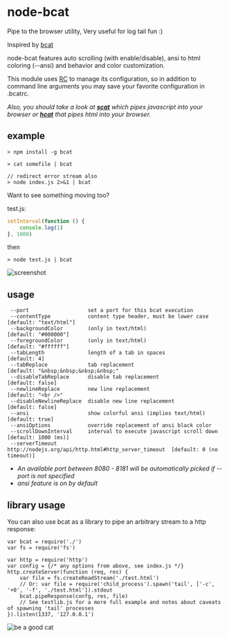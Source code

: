 # node-bcat
Pipe to the browser utility, Very useful for log tail fun :)

Inspired by [bcat](https://github.com/rtomayko/bcat)

node-bcat features auto scrolling (with enable/disable), ansi to html coloring (--ansi) and behavior and color customization.

This module uses [RC](https://github.com/dominictarr/rc) to manage its configuration, so in addition to command line arguments you may save your favorite configuration in .bcatrc.

_Also, you should take a look at_ ___[scat](https://github.com/hughsk/scat)___ _which pipes javascript into your browser or_ ___[hcat](https://github.com/kessler/node-hcat)___ _that pipes html into your browser._
## example
```
> npm install -g bcat

> cat somefile | bcat

// redirect error stream also
> node index.js 2>&1 | bcat
```
Want to see something moving too?

test.js:
```js
setInterval(function () {
	console.log(1)
}, 1000)
```
then
```
> node test.js | bcat
```
![screenshot](https://raw.github.com/kessler/static/master/node-bcat.png)

## usage
```
 --port                   set a port for this bcat execution
 --contentType            content type header, must be lower case      [default: "text/html"]
 --backgroundColor        (only in text/html)                          [default: "#000000"]
 --foregroundColor        (only in text/html)                          [default: "#ffffff"]
 --tabLength              length of a tab in spaces                    [default: 4]
 --tabReplace             tab replacement                              [default: "&nbsp;&nbsp;&nbsp;&nbsp;"
 --disableTabReplace      disable tab replacement                      [default: false]
 --newlineReplace         new line replacement                         [default: "<br />"
 --disableNewlineReplace  disable new line replacement                 [default: false]
 --ansi                   show colorful ansi (implies text/html)       [default: true]
 --ansiOptions            override replacement of ansi black color
 --scrollDownInterval     interval to execute javascript scroll down   [default: 1000 (ms)]
 --serverTimeout          http://nodejs.org/api/http.html#http_server_timeout  [default: 0 (no timeout)]
```
- _An available port between 8080 - 8181 will be automatically picked if --port is not specified_
- _ansi feature is on by default_

## library usage
You can also use bcat as a library to pipe an arbitrary stream to a http response:
```
var bcat = require('./')
var fs = require('fs')

var http = require('http')
var config = {/* any options from above, see index.js */}
http.createServer(function (req, res) {
	var file = fs.createReadStream('./test.html')
	// Or: var file = require('child_process').spawn('tail', ['-c', '+0', '-f', './test.html']).stdout
	bcat.pipeResponse(confg, res, file)
	// See testlib.js for a more full example and notes about caveats of spawning 'tail' processes
}).listen(1337, '127.0.0.1')
```

![be a good cat](https://raw.github.com/kessler/static/master/bcat.jpg)
